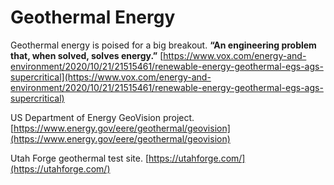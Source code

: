 # Geothermal Energy

Geothermal energy is poised for a big breakout. **“An engineering problem that, when solved, solves energy.”** [https://www.vox.com/energy-and-environment/2020/10/21/21515461/renewable-energy-geothermal-egs-ags-supercritical](https://www.vox.com/energy-and-environment/2020/10/21/21515461/renewable-energy-geothermal-egs-ags-supercritical)

US Department of Energy GeoVision project. [https://www.energy.gov/eere/geothermal/geovision](https://www.energy.gov/eere/geothermal/geovision)

Utah Forge geothermal test site. [https://utahforge.com/](https://utahforge.com/)



